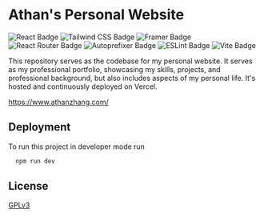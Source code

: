 
# Athan's Personal Website

![React Badge](https://img.shields.io/badge/React-61DAFB?logo=react&logoColor=000&style=flat)
![Tailwind CSS Badge](https://img.shields.io/badge/Tailwind%20CSS-06B6D4?logo=tailwindcss&logoColor=fff&style=flat)
![Framer Badge](https://img.shields.io/badge/Framer_Motion-05F?logo=framer&logoColor=fff&style=flat)
![React Router Badge](https://img.shields.io/badge/React%20Router-CA4245?logo=reactrouter&logoColor=fff&style=flat)
![Autoprefixer Badge](https://img.shields.io/badge/Autoprefixer-DD3735?logo=autoprefixer&logoColor=fff&style=flat)
![ESLint Badge](https://img.shields.io/badge/ESLint-4B32C3?logo=eslint&logoColor=fff&style=flat)
![Vite Badge](https://img.shields.io/badge/Vite-646CFF?logo=vite&logoColor=fff&style=flat)

This repository serves as the codebase for my personal website. It serves as my professional portfolio, showcasing my skills, projects, and professional background, but also includes aspects of my personal life. It's hosted and continuously deployed on Vercel.

https://www.athanzhang.com/

## Deployment

To run this project in developer mode run

```bash
  npm run dev
```
## License

[GPLv3](https://choosealicense.com/licenses/gpl-3.0/)

